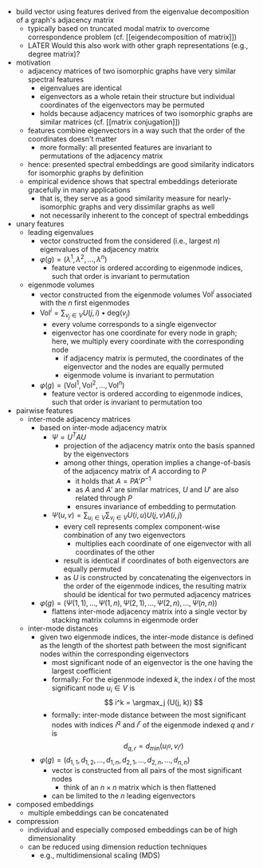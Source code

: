 - build vector using features derived from the eigenvalue decomposition of a graph's adjacency matrix
	- typically based on truncated modal matrix to overcome correspondence problem (cf. [[eigendecomposition of matrix]])
	- LATER Would this also work with other graph representations (e.g., degree matrix)?
- motivation
	- adjacency matrices of two isomorphic graphs have very similar spectral features
		- eigenvalues are identical
		- eigenvectors as a whole retain their structure but individual coordinates of the eigenvectors may be permuted
		- holds because adjacency matrices of two isomorphic graphs are similar matrices (cf. [[matrix conjugation]])
	- features combine eigenvectors in a way such that the order of the coordinates doesn't matter
		- more formally: all presented features are invariant to permutations of the adjacency matrix
	- hence: presented spectral embeddings are good similarity indicators for isomorphic graphs by definition
	- empirical evidence shows that spectral embeddings deteriorate gracefully in many applications
		- that is, they serve as a good similarity measure for nearly-isomorphic graphs and very dissimilar graphs as well
		- not necessarily inherent to the concept of spectral embeddings
- unary features
	- leading eigenvalues
		- vector constructed from the considered (i.e., largest $n$) eigenvalues of the adjacency matrix
		- $\varphi(g) = (\lambda^1, \lambda^2, \dots, \lambda^n)$
			- feature vector is ordered according to eigenmode indices, such that order is invariant to permutation
	- eigenmode volumes
		- vector constructed from the eigenmode volumes $\text{Vol}^i$ associated with the $n$ first eigenmodes
		- $\text{Vol}^i = \sum_{v_j \in V} U(j, i) \bullet \text{deg}(v_j)$
			- every volume corresponds to a single eigenvector
			- eigenvector has one coordinate for every node in graph; here, we multiply every coordinate with the corresponding node
				- if adjacency matrix is permuted, the coordinates of the eigenvector and the nodes are equally permuted
				- eigenmode volume is invariant to permutation
		- $\varphi(g) = (\text{Vol}^1, \text{Vol}^2, \dots, \text{Vol}^n)$
			- feature vector is ordered according to eigenmode indices, such that order is invariant to permutation too
- pairwise features
	- inter-mode adjacency matrices
		- based on inter-mode adjacency matrix
			- $\Psi = U^T A U$
				- projection of the adjacency matrix onto the basis spanned by the eigenvectors
				- among other things, operation implies a change-of-basis of the adjacency matrix of $A$ according to $P$
					- it holds that $A = P A' P^{-1}$
					- as $A$ and $A'$ are similar matrices, $U$ and $U'$ are also related through $P$
					- ensures invariance of embedding to permutation
			- $\Psi(u, v) = \sum_{u_i \in V} \sum_{v_j \in V} U(i, u) U(j, v) A(i, j)$
				- every cell represents complex component-wise combination of any two eigenvectors
					- multiplies each coordinate of one eigenvector with all coordinates of the other
				- result is identical if coordinates of both eigenvectors are equally permuted
				- as $U$ is constructed by concatenating the eigenvectors in the order of the eigenmode indices, the resulting matrix should be identical for two permuted adjacency matrices
		- $\varphi(g) = (\Psi(1, 1), \dots, \Psi(1, n), \Psi(2, 1), \dots, \Psi(2, n), \dots, \Psi(n, n))$
			- flattens inter-mode adjacency matrix into a single vector by stacking matrix columns in eigenmode order
	- inter-mode distances
		- given two eigenmode indices, the inter-mode distance is defined as the length of the shortest path between the most significant nodes within the corresponding eigenvectors
			- most significant node of an eigenvector is the one having the largest coefficient
			- formally: For the eigenmode indexed $k$, the index $i$ of the most significant node $u_i \in V$ is 
			  $$
			  i^k = \argmax_j (U(j, k))
			  $$
			- formally: inter-mode distance between the most significant nodes with indices $i^q$ and $i^r$ of the eigenmode indexed $q$ and $r$ is
			  $$
			  d_{q, r} = d_{\min}(u_{i^q}, v_{i^r})
			  $$
		- $\varphi(g) = (d_{1, 1}, d_{1, 2}, \dots, d_{1, n}, d_{2, 1}, \dots, d_{2, n}, \dots, d_{n, n})$
			- vector is constructed from all pairs of the most significant nodes
				- think of an $n \times n$ matrix which is then flattened
			- can be limited to the $n$ leading eigenvectors
- composed embeddings
	- multiple embeddings can be concatenated
- compression
	- individual and especially composed embeddings can be of high dimensionality
	- can be reduced using dimension reduction techniques
		- e.g., multidimensional scaling (MDS)